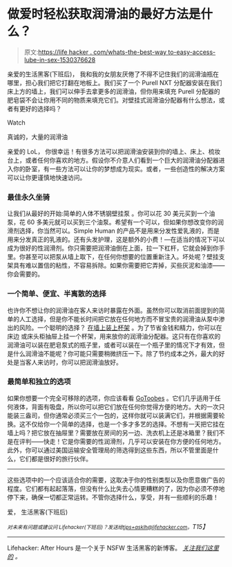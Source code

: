 # 做爱时轻松获取润滑油的最好方法是什么？

> 原文:[https://life hacker . com/whats-the-best-way to-easy-access-lube-in-sex-1530376628](https://lifehacker.com/whats-the-best-way-to-easily-access-lube-during-sex-1530376628)

亲爱的生活黑客(下班后)，
我和我的女朋友厌倦了不得不记住我们的润滑油瓶在哪里，担心我们把它打翻在地板上。我们买了一个 Purell NXT 分配器安装在我们床上方的墙上，我们可以伸手去拿更多的润滑油，但你用来填充 Purell 分配器的肥皂袋不会让你用不同的物质来填充它们。对壁挂式润滑油分配器有什么想法，或者有更好的选择吗？

Watch

真诚的，大量的润滑油

亲爱的 LoL，
你很幸运！有很多方法可以把润滑油安装到你的墙上、床上、梳妆台上，或者任何你喜欢的地方。假设你不介意人们看到一个巨大的润滑油分配器进入你的卧室，有一些方法可以让你的梦想成为现实。或者，一些创造性的解决方案可以让你更谨慎地快速访问。

### 最佳永久坐骑

让我们从最好的开始:简单的人体不锈钢壁挂泵 。你可以花 30 美元买到一个油泵，花 60 多美元就可以买到三个油泵。希望有一个可以，但如果你想改变你的润滑剂选择，你当然可以。Simple Human 的产品不是用来分发性爱乳液的，而是用来分发真正的乳液的。还有头发护理，这是额外的小费！—在适当的情况下可以成为很好的性润滑剂。你只需要把润滑油倒在上面，拉一下杠杆，它就会掉到你手里。你甚至可以把泵从墙上取下，在任何你想要的位置重新注入。坏处呢？壁挂支架具有难以置信的粘性，不容易拆除。如果你需要把它弄掉，买些灰泥和油漆——你会需要的。

### 一个简单、便宜、半离散的选择

也许你不想让你的润滑油在客人来访时暴露在外面。虽然你可以取消前面提到的简单的人工选择，但是你不能长时间把它放在任何地方而不冒宝贵的润滑油从泵中渗出的风险。一个聪明的选择？ [在墙上装上杯架](http://www.ebay.com/bhp/wall-mount-cup-holder) 。为了节省金钱和精力，你可以在床边 或床头柜抽屉上挂一个杯架，用来放你的润滑油分配器。这只有在你喜欢的润滑油可以装在肥皂泵式的瓶子里，或者可以装在一个瓶子里的情况下才有效，但是什么润滑油不能呢？你可能只需要稍微挤压一下。除了节约成本之外，最大的好处是当客人来访时，你可以把润滑油放好。

### 最简单和独立的选项

如果你想要一个完全可移除的选项，你应该看看 [GoToobes](http://www.amazon.com/Humangear-GoToob-Travel-Bottle-Blue/dp/B002VS8H3G?asc_campaign=InlineText&asc_refurl=https://lifehacker.com/whats-the-best-way-to-easily-access-lube-during-sex-1530376628&asc_source=&tag=kinjalifehackerlink-20) 。它们几乎适用于任何液体，背面有吸盘，所以你可以把它们放在任何你觉得方便的地方。大的一次只能装三盎司，但你通常必须买三个一包的，这样你就可以装满它们，并根据需要轮换。这不仅给你一个简单的选择，也是一个多才多艺的选择。不想有一天把它挂在墙上吗？把它放在抽屉里？需要放在房间的另一边、洗衣机上还是冰箱里？我们不是在评判——快走！它是你需要的性润滑剂，几乎可以安装在你方便的任何地方。此外，你可以通过美国运输安全管理局的筛选得到这些东西，所以不管里面是什么，它们都是很好的旅行伙伴。

* * *

这些选项中的一个应该适合你的需要，这取决于你的性别类型以及你愿意做广告的程度。它们都有起起落落，但没有什么比失去心情更糟糕的了，因为你必须不停地停下来，确保一切都正常运转。不管你选择什么，享受，并有一些顺利的乐趣！

爱，
生活黑客(下班后)

*<small>对未来有问题或建议问 Lifehacker(下班后)？发送给</small>*[*<small>tips+asklh@lifehacker.com</small>*](mailto:tips+asklh@lifehacker.com)*<small>。</small>T15】*

* * *

Lifehacker: After Hours 是一个关于 NSFW 生活黑客的新博客。 [*关注我们这里的*](https://twitter.com/LHAfterHours) *。*